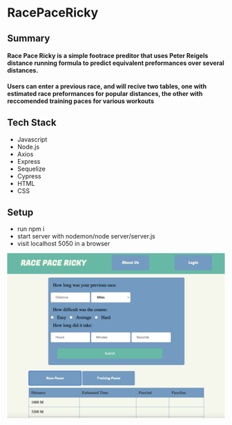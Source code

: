 # RacePaceRicky

## Summary

#### Race Pace Ricky is a simple footrace preditor that uses Peter Reigels distance running formula to predict equivalent preformances over several distances.

#### Users can enter a previous race, and will recive two tables, one with estimated race preformances for popular distances, the other with reccomended training paces for various workouts

## Tech Stack

- Javascript
- Node.js
- Axios
- Express
- Sequelize
- Cypress
- HTML
- CSS

## Setup

- run npm i
- start server with nodemon/node server/server.js
- visit localhost 5050 in a browser

![Race Pace Ricky Home Page](images/homepage.png)
